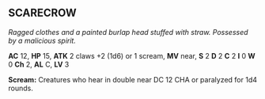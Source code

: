 ## SCARECROW

_Ragged clothes and a painted burlap head stuffed with straw. Possessed by a malicious spirit._

**AC** 12, **HP** 15, **ATK** 2 claws +2 (1d6) or 1 scream, **MV** near, **S** 2 **D** 2 **C** 2 **I** 0 **W** 0 **Ch** 2, **AL** C, **LV** 3

**Scream:** Creatures who hear in double near DC 12 CHA or paralyzed for 1d4 rounds.

